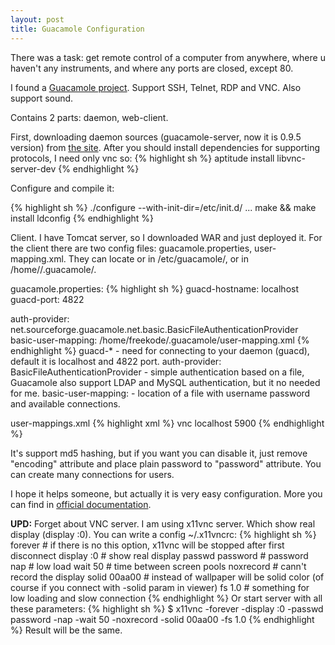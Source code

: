 ```yaml
---
layout: post
title: Guacamole Configuration
---
```


There was a task: get remote control of a computer from anywhere, where u haven't any instruments, and where any ports are closed, except 80.

I found a <a href="http://guac-dev.org/">Guacamole project</a>. Support SSH, Telnet, RDP and VNC. Also support sound.

Contains 2 parts: daemon, web-client.

First, downloading daemon sources (guacamole-server, now it is 0.9.5 version) from <a href="http://guac-dev.org/release/release-notes-0-9-5">the site</a>. After you should install dependencies for supporting protocols, I need only vnc so:
{% highlight sh %}
aptitude install libvnc-server-dev
{% endhighlight %}

Configure and compile it:

{% highlight sh %}
./configure --with-init-dir=/etc/init.d/
...
make && make install
ldconfig
{% endhighlight %}

Client. I have Tomcat server, so I downloaded WAR and just deployed it. For the client there are two config files: guacamole.properties, user-mapping.xml.
They can locate or in /etc/guacamole/, or in /home/<user>/.guacamole/.

guacamole.properties:
{% highlight sh %}
guacd-hostname: localhost
guacd-port:          4822

auth-provider: net.sourceforge.guacamole.net.basic.BasicFileAuthenticationProvider
basic-user-mapping: /home/freekode/.guacamole/user-mapping.xml
{% endhighlight %}
guacd-* - need for connecting to your daemon (guacd), default it is localhost and 4822 port.
auth-provider: BasicFileAuthenticationProvider - simple authentication based on a file, Guacamole also support LDAP and MySQL authentication, but it no needed for me.
basic-user-mapping: <file path> - location of a file with username password and available connections.

user-mappings.xml
{% highlight xml %}
<user-mapping>
    <authorize
        username="admin"
        password="21232f297a57a5a743894a0e4a801fc3"
        encoding="md5">
        <connection name="home">
            <protocol>vnc</protocol>
            <param name="hostname">localhost</param>
            <param name="port">5900</param>
        </connection>
    </authorize>
</user-mapping>
{% endhighlight %}

It's support md5 hashing, but if you want you can disable it, just remove "encoding" attribute and place plain password to "password" attribute. You can create many connections for users.

I hope it helps someone, but actually it is very easy configuration. More you can find in <a href="http://guac-dev.org/doc/gug/">official documentation</a>.

<b>UPD:</b> Forget about VNC server. I am using x11vnc server. Which show real display (display :0). You can write a config ~/.x11vncrc:
{% highlight sh %}
forever         # if there is no this option, x11vnc will be stopped after first disconnect
display :0      # show real display
passwd password # password 
nap             # low load
wait 50         # time between screen pools
noxrecord       # cann't record the display
solid 00aa00    # instead of wallpaper will be solid color (of course if you connect with -solid param in viewer)
fs 1.0          # something for low loading and slow connection
{% endhighlight %}
Or start server with all these parameters:
{% highlight sh %}
$ x11vnc -forever -display :0 -passwd password -nap -wait 50 -noxrecord -solid 00aa00 -fs 1.0
{% endhighlight %}
Result will be the same.
